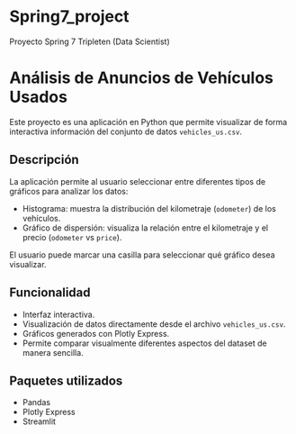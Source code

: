 # Spring7_project
Proyecto Spring 7 Tripleten (Data Scientist)


# Análisis de Anuncios de Vehículos Usados
Este proyecto es una aplicación en Python que permite visualizar de forma interactiva información del conjunto de datos `vehicles_us.csv`.


## Descripción

La aplicación permite al usuario seleccionar entre diferentes tipos de gráficos para analizar los datos:

- Histograma: muestra la distribución del kilometraje (`odometer`) de los vehículos.
- Gráfico de dispersión: visualiza la relación entre el kilometraje y el precio (`odometer` vs `price`).

El usuario puede marcar una casilla para seleccionar qué gráfico desea visualizar.

## Funcionalidad

- Interfaz interactiva.
- Visualización de datos directamente desde el archivo `vehicles_us.csv`.
- Gráficos generados con Plotly Express.
- Permite comparar visualmente diferentes aspectos del dataset de manera sencilla.

## Paquetes utilizados
- Pandas
- Plotly Express
- Streamlit